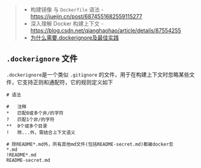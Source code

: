 

> * 构建镜像 与 `Dockerfile` 语法 - https://juejin.cn/post/6874551682559115277
> * 深入理解 Docker 构建上下文 - https://blog.csdn.net/qianghaohao/article/details/87554255
> * [为什么需要.dockerignore及最佳实践](https://my.oschina.net/andChow/blog/3078351)



## `.dockerignore` 文件

`.dockerignore`是一个类似 `.gitignore` 的文件，用于在构建上下文时忽略某些文件，它支持正则和通配符，它的规则定义如下

``` shell
# 语法

#	注释
*	匹配0或多个非/的字符
?	匹配1个非/的字符
**	0个或多个目录
!	除...外，需结合上下文语义

# 除README*.md外，所有其他md文件(包括README-secret.md)都被docker忽
*.md
!README*.md
README-secret.md
```

